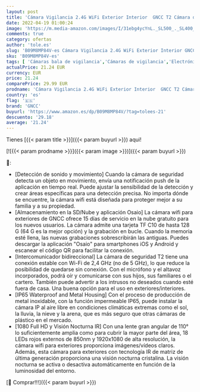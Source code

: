```yaml
---
layout: post
title: 'Cámara Vigilancia 2.4G WiFi Exterior Interior  GNCC T2 Cámara de Seguridad 1080P  IP65 Carcasa Metálica  Visión Nocturna  Detección de Movimiento y Sonido  Alarma Instantánea  Compatible con Alexa'
date: 2022-04-19 01:00:24
image: 'https://m.media-amazon.com/images/I/31ebg4ycYnL._SL500_._SL400_.jpg'
comments: true
category: ofertas
author: 'tole.es'
slug: 'B09M8MP84V-es Cámara Vigilancia 2.4G WiFi Exterior Interior GNCC T2...'
sku: 'B09M8MP84V-es'
tags: [ 'Cámaras bala de vigilancia','Cámaras de vigilancia','Electrónica','Fotografía y videocámaras','alexa','gncc','🇪🇸', ]
actualPrice: 21.24 EUR
currency: EUR
price: 21.24
comparePrice: 29.99 EUR
prodname: 'Cámara Vigilancia 2.4G WiFi Exterior Interior  GNCC T2 Cámara de Seguridad 1080P  IP65 Carcasa Metálica  Visión Nocturna  Detección de Movimiento y Sonido  Alarma Instantánea  Compatible con Alexa'
country: 'es'
flag: '🇪🇸'
brand: 'GNCC'
buyurl: 'https://www.amazon.es/dp/B09M8MP84V/?tag=tolees-21'
descuento: '29.18'
average: '21.24'
---
```


Tienes [{{< param title >}}]({{< param buyurl >}}) aqui!

[![{{< param prodname >}}]({{< param image >}})]({{< param buyurl >}})

🔎:

- [Detección de sonido y movimiento] Cuando la cámara de seguridad detecta un objeto en movimiento, envía una notificación push de la aplicación en tiempo real. Puede ajustar la sensibilidad de la detección y crear áreas específicas para una detección precisa. No importa dónde se encuentre, la cámara wifi está diseñada para proteger mejor a su familia y a su propiedad.
- [Almacenamiento en la SD/Nube y aplicación Osaio] La cámara wifi para exteriores de GNCC ofrece 15 días de servicio en la nube gratuito para los nuevos usuarios. La cámara admite una tarjeta TF C10 de hasta 128 G (64 G es la mejor opción) y la grabación en bucle. Cuando la memoria esté llena, las nuevas grabaciones sobrescribirán las antiguas. Puedes descargar la aplicación "Osaio" para smartphones iOS y Android y escanear el código QR para facilitar la conexión.
- [Intercomunicador bidireccional] La cámara de seguridad T2 tiene una conexión estable con Wi-Fi de 2,4 GHz (no de 5 GHz), lo que reduce la posibilidad de quedarse sin conexión. Con el micrófono y el altavoz incorporados, podrá oír y comunicarse con sus hijos, sus familiares o el cartero. También puede advertir a los intrusos no deseados cuando esté fuera de casa. Una buena opción para el uso en exteriores/interiores.
- [IP65 Waterproof and Metal Housing] Con el proceso de producción de metal inoxidable, con la función impermeable IP65, puede instalar la cámara IP al aire libre en condiciones climáticas extremas como el sol, la lluvia, la nieve y la arena, que es más seguro que otras cámaras de plástico en el mercado.
- [1080 Full HD y Visión Nocturna IR] Con una lente gran angular de 110° lo suficientemente amplia como para cubrir la mayor parte del área, 18 LEDs rojos externos de 850nm y 1920x1080 de alta resolución, la cámara wifi para exteriores proporciona imágenes/vídeos claros. Además, esta cámara para exteriores con tecnología IR de matriz de última generación proporciona una visión nocturna cristalina. La visión nocturna se activa o desactiva automáticamente en función de la luminosidad del entorno.

[🛒 Comprar!!!]({{< param buyurl >}})
